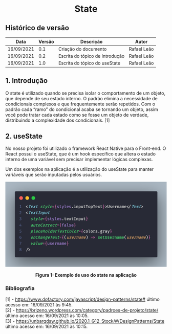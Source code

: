 # <center> State

## Histórico de versão

| Data       | Versão | Descrição                       | Autor       |
| ---------- | ------ | ------------------------------- | ----------- |
| 16/09/2021 | 0.1    | Criação do documento            | Rafael Leão |
| 16/09/2021 | 0.2    | Escrita do tópico de Introdução | Rafael Leão |
| 16/09/2021 | 1.0    | Escrita do tópico do useState   | Rafael Leão |

## 1. Introdução

O state é utilizado quando se precisa isolar o comportamento de um objeto, que depende de seu estado interno. O padrão elimina a necessidade de condicionais complexos e que frequentemente serão repetidos. Com o padrão cada “ramo” do condicional acaba se tornando um objeto, assim você pode tratar cada estado como se fosse um objeto de verdade, distribuindo a complexidade dos condicionais. [1]

## 2. useState

No nosso projeto foi utilizado o framework React Native para o Front-end. O React possui o useState, que é um hook específico que altera o estado interno de uma variável sem precisar implementar lógicas complexas.

Um dos exemplos na aplicação é a utilização do useState para manter variáveis que serão inputadas pelos usuários.

<p align='center'>
  <img src='https://raw.githubusercontent.com/UnBArqDsw2021-1/2021.1_G01_Animalesco_docs/main/docs/assets/pages/padroes-de-projeto/State/input.png'>
  <figcaption align='center'>
    <b>Figura 1: Exemplo de uso do state na aplicação</b>
  </figcaption>
</p>

### Bibliografia

[1] - https://www.dofactory.com/javascript/design-patterns/state# último acesso em: 16/09/2021 às 9:45. <br/>
[2] - https://brizeno.wordpress.com/category/padroes-de-projeto/state/ último acesso em: 16/09/2021 às 10:05. <br/>
[3] - https://unbarqdsw.github.io/2020.1_G12_Stock/#/DesignPatterns/State último acesso em: 16/09/2021 às 10:15. <br/>
